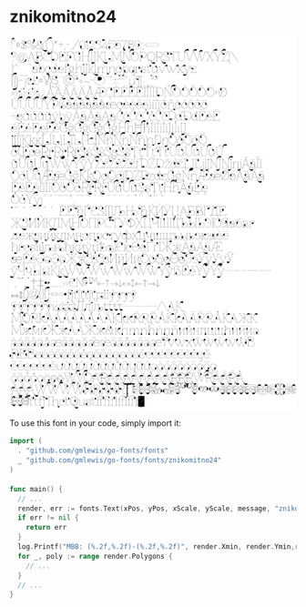 # znikomitno24

![znikomitno24](znikomitno24.png)

To use this font in your code, simply import it:

```go
import (
  . "github.com/gmlewis/go-fonts/fonts"
  _ "github.com/gmlewis/go-fonts/fonts/znikomitno24"
)

func main() {
  // ...
  render, err := fonts.Text(xPos, yPos, xScale, yScale, message, "znikomitno24")
  if err != nil {
    return err
  }
  log.Printf("MBB: (%.2f,%.2f)-(%.2f,%.2f)", render.Xmin, render.Ymin,render.Xmax, render.Ymax)
  for _, poly := range render.Polygons {
    // ...
  }
  // ...
}
```
